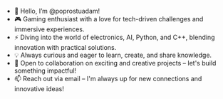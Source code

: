 - 👋 Hello, I’m @poprostuadam!
- 🎮 Gaming enthusiast with a love for tech-driven challenges and immersive experiences.
- ⚡ Diving into the world of electronics, AI, Python, and C++, blending innovation with practical solutions.
- 💡 Always curious and eager to learn, create, and share knowledge.
- 🤝 Open to collaboration on exciting and creative projects – let's build something impactful!
- 📫 Reach out via email – I'm always up for new connections and innovative ideas!
<!---
poprostuadam/poprostuadam is a ✨ special ✨ repository because its `README.md` (this file) appears on your GitHub profile.
You can click the Preview link to take a look at your changes.
--->
